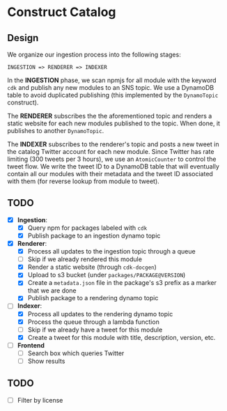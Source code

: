 # Construct Catalog

## Design

We organize our ingestion process into the following stages:

```
INGESTION => RENDERER => INDEXER
```

In the **INGESTION** phase, we scan npmjs for all module with the keyword `cdk`
and publish any new modules to an SNS topic. We use a DynamoDB table to avoid
duplicated publishing (this implemented by the `DynamoTopic` construct).

The **RENDERER** subscribes the the aforementioned topic and renders a static
website for each new modules published to the topic. When done, it publishes to
another `DynamoTopic`.

The **INDEXER** subscribes to the renderer's topic and posts a new tweet in the
catalog Twitter account for each new module. Since Twitter has rate limiting
(300 tweets per 3 hours), we use an `AtomicCounter` to control the tweet flow.
We write the tweet ID to a DynamoDB table that will eventually contain all our
modules with their metadata and the tweet ID associated with them (for reverse
lookup from module to tweet).

## TODO

- [x] **Ingestion**: 
  - [x] Query npm for packages labeled with `cdk`
  - [x] Publish package to an ingestion dynamo topic
- [x] **Renderer**: 
  - [x] Process all updates to the ingestion topic through a queue
  - [ ] Skip if we already rendered this module
  - [x] Render a static website (through `cdk-docgen`)
  - [x] Upload to s3 bucket (under `packages/PACKAGE@VERSION`)
  - [x] Create a `metadata.json` file in the package's s3 prefix as a marker that we are done
  - [x] Publish package to a rendering dynamo topic
- [ ] **Indexer**:
  - [x] Process all updates to the rendering dynamo topic
  - [x] Process the queue through a lambda function
  - [ ] Skip if we already have a tweet for this module
  - [x] Create a tweet for this module with title, description, version, etc.
- [ ] **Frontend**
  - [ ] Search box which queries Twitter
  - [ ] Show results

## TODO

- [ ] Filter by license